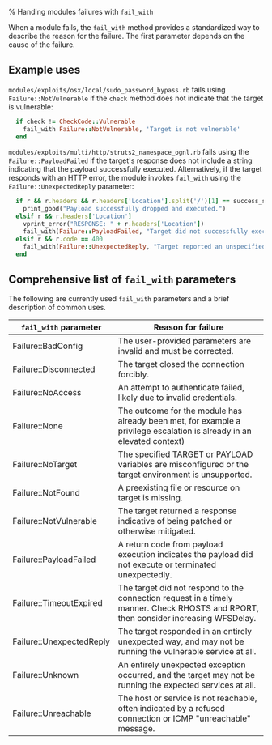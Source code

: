 % Handing modules failures with `fail_with`

When a module fails, the `fail_with` method provides a standardized way to describe the reason for the failure. The first parameter depends on the cause of the failure.

## Example uses

`modules/exploits/osx/local/sudo_password_bypass.rb` fails using `Failure::NotVulnerable` if the `check` method does not indicate that the target is vulnerable:

```ruby
  if check != CheckCode::Vulnerable
    fail_with Failure::NotVulnerable, 'Target is not vulnerable'
  end
```

`modules/exploits/multi/http/struts2_namespace_ognl.rb` fails using the `Failure::PayloadFailed` if the target's response does not include a string indicating that the payload successfully executed.  Alternatively, if the target responds with an HTTP error, the module invokes `fail_with` using the `Failure::UnexpectedReply` parameter:

```ruby
  if r && r.headers && r.headers['Location'].split('/')[1] == success_string
    print_good("Payload successfully dropped and executed.")
  elsif r && r.headers['Location']
    vprint_error("RESPONSE: " + r.headers['Location'])
    fail_with(Failure::PayloadFailed, "Target did not successfully execute the request")
  elsif r && r.code == 400
    fail_with(Failure::UnexpectedReply, "Target reported an unspecified error while executing the payload")
  end
```

## Comprehensive list of `fail_with` parameters

The following are currently used `fail_with` parameters  and a brief description of common uses.

| `fail_with` parameter    | Reason for failure                                                    |
|--------------------------|-----------------------------------------------------------------------|
| Failure::BadConfig       | The user-provided parameters are invalid and must be corrected.       |
| Failure::Disconnected    | The target closed the connection forcibly.                            |
| Failure::NoAccess        | An attempt to authenticate failed, likely due to invalid credentials. |
| Failure::None            | The outcome for the module has already been met, for example a privilege escalation is already in an elevated context) |
| Failure::NoTarget        | The specified TARGET or PAYLOAD variables are misconfigured or the target environment is unsupported. |
| Failure::NotFound        | A preexisting file or resource on target is missing.                  |
| Failure::NotVulnerable   | The target returned a response indicative of being patched or otherwise mitigated. |
| Failure::PayloadFailed   | A return code from payload execution indicates the payload did not execute or terminated unexpectedly. |
| Failure::TimeoutExpired  | The target did not respond to the connection request in a timely manner.  Check RHOSTS and RPORT, then consider increasing WFSDelay. |
| Failure::UnexpectedReply | The target responded in an entirely unexpected way, and may not be running the vulnerable service at all. |
| Failure::Unknown         | An entirely unexpected exception occurred, and the target may not be running the expected services at all. |
| Failure::Unreachable     | The host or service is not reachable, often indicated by a refused connection or ICMP "unreachable" message. |
